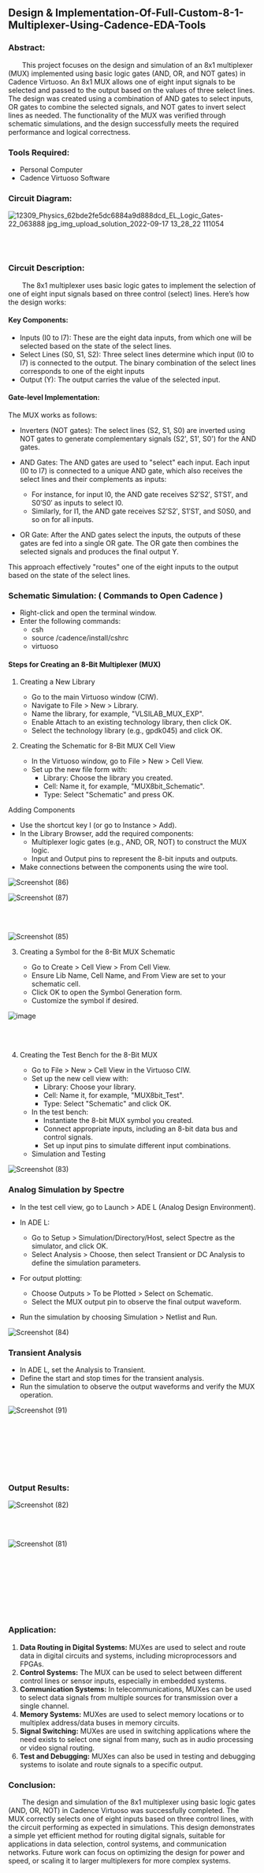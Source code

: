 ## Design & Implementation-Of-Full-Custom-8-1-Multiplexer-Using-Cadence-EDA-Tools

### Abstract:
&emsp;&emsp;This project focuses on the design and simulation of an 8x1 multiplexer (MUX) implemented using basic logic gates (AND, OR, and NOT gates) in Cadence Virtuoso. An 8x1 MUX allows one of eight input signals to be selected and passed to the output based on the values of three select lines. The design was created using a combination of AND gates to select inputs, OR gates to combine the selected signals, and NOT gates to invert select lines as needed. The functionality of the MUX was verified through schematic simulations, and the design successfully meets the required performance and logical correctness.

### Tools Required:

  + Personal Computer
  + Cadence Virtuoso Software

### Circuit Diagram:

![12309_Physics_62bde2fe5dc6884a9d888dcd_EL_Logic_Gates-22_063888 jpg_img_upload_solution_2022-09-17 13_28_22 111054](https://github.com/user-attachments/assets/a360aa1e-bbcb-4754-bfb5-6dec858352ba)

<br>
<br>

### Circuit Description:

&emsp;&emsp;The 8x1 multiplexer uses basic logic gates to implement the selection of one of eight input signals based on three control (select) lines. Here’s how the design works:

#### Key Components:

  + Inputs (I0 to I7): These are the eight data inputs, from which one will be selected based on the state of the select lines.
  + Select Lines (S0, S1, S2): Three select lines determine which input (I0 to I7) is connected to the output. The binary combination of the select lines corresponds to one of the eight inputs
  + Output (Y): The output carries the value of the selected input.

#### Gate-level Implementation:

The MUX works as follows:

   - Inverters (NOT gates): The select lines (S2, S1, S0) are inverted using NOT gates to generate complementary signals (S2', S1', S0') for the AND gates.

   - AND Gates: The AND gates are used to "select" each input. Each input (I0 to I7) is connected to a unique AND gate, which also receives the select lines and their
    complements as inputs:
       + For instance, for input I0, the AND gate receives S2′S2′, S1′S1′, and S0′S0′ as inputs to select I0.
       + Similarly, for I1, the AND gate receives S2′S2′, S1′S1′, and S0S0, and so on for all inputs.

   - OR Gate: After the AND gates select the inputs, the outputs of these gates are fed into a single OR gate. The OR gate then combines the selected signals and produces the final output Y.

This approach effectively "routes" one of the eight inputs to the output based on the state of the select lines.

### Schematic Simulation: ( Commands to Open Cadence )

  - Right-click and open the terminal window.
  - Enter the following commands:
      + csh
      + source /cadence/install/cshrc
      + virtuoso

#### Steps for Creating an 8-Bit Multiplexer (MUX)

1. Creating a New Library

   + Go to the main Virtuoso window (CIW).
   + Navigate to File > New > Library.
   + Name the library, for example, "VLSILAB_MUX_EXP".
   + Enable Attach to an existing technology library, then click OK.
   + Select the technology library (e.g., gpdk045) and click OK.

2. Creating the Schematic for 8-Bit MUX Cell View

   - In the Virtuoso window, go to File > New > Cell View.
   - Set up the new file form with:
      + Library: Choose the library you created.
      + Cell: Name it, for example, "MUX8bit_Schematic".
      + Type: Select "Schematic" and press OK.

Adding Components

  - Use the shortcut key I (or go to Instance > Add).
  - In the Library Browser, add the required components:
      + Multiplexer logic gates (e.g., AND, OR, NOT) to construct the MUX logic.
      + Input and Output pins to represent the 8-bit inputs and outputs.
  - Make connections between the components using the wire tool.
    
![Screenshot (86)](https://github.com/user-attachments/assets/a1007542-65de-4536-8378-4d91e0ec04f4)

![Screenshot (87)](https://github.com/user-attachments/assets/3d9bee47-979c-4bb1-8d4c-c6be5633cd56)

<br>
<br>

![Screenshot (85)](https://github.com/user-attachments/assets/0048f4fc-0c32-4819-8509-1fed458ac923)


3. Creating a Symbol for the 8-Bit MUX Schematic

   - Go to Create > Cell View > From Cell View.
   - Ensure Lib Name, Cell Name, and From View are set to your schematic cell.
   - Click OK to open the Symbol Generation form.
   - Customize the symbol if desired.

![image](https://github.com/user-attachments/assets/e5a1c977-82d7-4df3-94a4-cee3a13f3d84)

<br>
<br>

4. Creating the Test Bench for the 8-Bit MUX

   - Go to File > New > Cell View in the Virtuoso CIW.
   - Set up the new cell view with:
       + Library: Choose your library.
       + Cell: Name it, for example, "MUX8bit_Test".
       + Type: Select "Schematic" and click OK.
   - In the test bench:
       + Instantiate the 8-bit MUX symbol you created.
       + Connect appropriate inputs, including an 8-bit data bus and control signals.
       + Set up input pins to simulate different input combinations.
   - Simulation and Testing

![Screenshot (83)](https://github.com/user-attachments/assets/4048865f-ba0a-4b7a-9b72-b33d0dffbbb8)

### Analog Simulation by Spectre

   - In the test cell view, go to Launch > ADE L (Analog Design Environment).

   - In ADE L:
       + Go to Setup > Simulation/Directory/Host, select Spectre as the simulator, and click OK.
       + Select Analysis > Choose, then select Transient or DC Analysis to define the simulation parameters.
   - For output plotting:
       + Choose Outputs > To be Plotted > Select on Schematic.
       + Select the MUX output pin to observe the final output waveform.

   - Run the simulation by choosing Simulation > Netlist and Run.

![Screenshot (84)](https://github.com/user-attachments/assets/c3a2d34c-d4eb-4b92-8cb5-2c77d8fffc03)

### Transient Analysis

   - In ADE L, set the Analysis to Transient.
   - Define the start and stop times for the transient analysis.
   - Run the simulation to observe the output waveforms and verify the MUX operation.

![Screenshot (91)](https://github.com/user-attachments/assets/ed32ea7f-0897-475f-956e-32b4c36d7916)

<br>
<br>
<br>
<br>
<br>
<br>

### Output Results:

![Screenshot (82)](https://github.com/user-attachments/assets/3fe2242f-0fee-4700-a6b3-75de9cac654a)

<br>
<br>

![Screenshot (81)](https://github.com/user-attachments/assets/b90c8903-5c2a-438e-97c3-c08e60dc46e9)

<br>
<br>
<br>
<br>
<br>
<br>
<br>

### Application:

  1) **Data Routing in Digital Systems:** MUXes are used to select and route data in digital circuits and systems, including microprocessors and FPGAs.
  2) **Control Systems:** The MUX can be used to select between different control lines or sensor inputs, especially in embedded systems.
  3) **Communication Systems:** In telecommunications, MUXes can be used to select data signals from multiple sources for transmission over a single channel.
  4) **Memory Systems:** MUXes are used to select memory locations or to multiplex address/data buses in memory circuits.
  5) **Signal Switching:** MUXes are used in switching applications where the need exists to select one signal from many, such as in audio processing or video signal routing.
  6) **Test and Debugging:** MUXes can also be used in testing and debugging systems to isolate and route signals to a specific output.


### Conclusion:

&emsp;&emsp;The design and simulation of the 8x1 multiplexer using basic logic gates (AND, OR, NOT) in Cadence Virtuoso was successfully completed. The MUX correctly selects one of eight inputs based on three control lines, with the circuit performing as expected in simulations. This design demonstrates a simple yet efficient method for routing digital signals, suitable for applications in data selection, control systems, and communication networks. Future work can focus on optimizing the design for power and speed, or scaling it to larger multiplexers for more complex systems.
